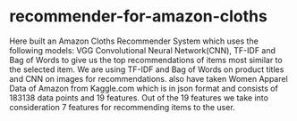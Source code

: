 # recommender-for-amazon-cloths
Here built an Amazon Cloths Recommender System which uses the following models: VGG Convolutional Neural Network(CNN), TF-IDF and Bag of Words to give us the top recommendations of items most similar to the selected item. We are using TF-IDF and Bag of Words on product titles and CNN on images for recommendations. also have taken Women Apparel Data of Amazon from Kaggle.com which is in json format and consists of 183138 data points and 19 features. Out of the 19 features we take into consideration 7 features for recommending items to the user.
